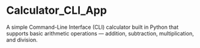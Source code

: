 # Calculator_CLI_App
A simple Command-Line Interface (CLI) calculator built in Python that supports basic arithmetic operations — addition, subtraction, multiplication, and division.
